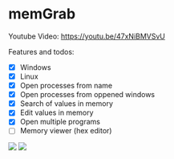# memGrab

Youtube Video:
https://youtu.be/47xNiBMVSvU

Features and todos:

- [x] Windows
- [x] Linux
- [x] Open processes from name
- [x] Open processes from oppened windows
- [x] Search of values in memory
- [x] Edit values in memory
- [x] Open multiple programs
- [ ] Memory viewer (hex editor)

![](https://github.com/meemknight/photos/blob/master/memGrab1.png)
![](https://github.com/meemknight/photos/blob/master/memGrab2.png)
